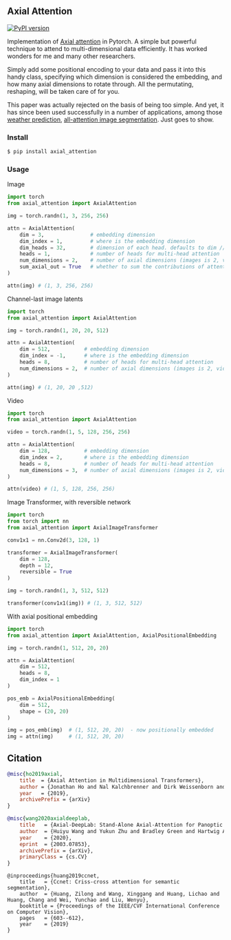 ## Axial Attention

[![PyPI version](https://badge.fury.io/py/axial-attention.svg)](https://badge.fury.io/py/axial-attention)

Implementation of <a href="https://arxiv.org/abs/1912.12180">Axial attention</a> in Pytorch. A simple but powerful technique to attend to multi-dimensional data efficiently. It has worked wonders for me and many other researchers.

Simply add some positional encoding to your data and pass it into this handy class, specifying which dimension is considered the embedding, and how many axial dimensions to rotate through. All the permutating, reshaping, will be taken care of for you.

This paper was actually rejected on the basis of being too simple. And yet, it has since been used successfully in a number of applications, among those <a href="https://ai.googleblog.com/2020/03/a-neural-weather-model-for-eight-hour.html">weather prediction</a>, <a href="https://ai.googleblog.com/2020/08/axial-deeplab-long-range-modeling-in.html"> all-attention image segmentation</a>. Just goes to show.

### Install

```bash
$ pip install axial_attention
```

### Usage

Image

```python
import torch
from axial_attention import AxialAttention

img = torch.randn(1, 3, 256, 256)

attn = AxialAttention(
    dim = 3,               # embedding dimension
    dim_index = 1,         # where is the embedding dimension
    dim_heads = 32,        # dimension of each head. defaults to dim // heads if not supplied
    heads = 1,             # number of heads for multi-head attention
    num_dimensions = 2,    # number of axial dimensions (images is 2, video is 3, or more)
    sum_axial_out = True   # whether to sum the contributions of attention on each axis, or to run the input through them sequentially. defaults to true
)

attn(img) # (1, 3, 256, 256)
```

Channel-last image latents

```python
import torch
from axial_attention import AxialAttention

img = torch.randn(1, 20, 20, 512)

attn = AxialAttention(
    dim = 512,           # embedding dimension
    dim_index = -1,      # where is the embedding dimension
    heads = 8,           # number of heads for multi-head attention
    num_dimensions = 2,  # number of axial dimensions (images is 2, video is 3, or more)
)

attn(img) # (1, 20, 20 ,512)
```

Video

```python
import torch
from axial_attention import AxialAttention

video = torch.randn(1, 5, 128, 256, 256)

attn = AxialAttention(
    dim = 128,           # embedding dimension
    dim_index = 2,       # where is the embedding dimension
    heads = 8,           # number of heads for multi-head attention
    num_dimensions = 3,  # number of axial dimensions (images is 2, video is 3, or more)
)

attn(video) # (1, 5, 128, 256, 256)
```

Image Transformer, with reversible network

```python
import torch
from torch import nn
from axial_attention import AxialImageTransformer

conv1x1 = nn.Conv2d(3, 128, 1)

transformer = AxialImageTransformer(
    dim = 128,
    depth = 12,
    reversible = True
)

img = torch.randn(1, 3, 512, 512)

transformer(conv1x1(img)) # (1, 3, 512, 512)
```

With axial positional embedding

```python
import torch
from axial_attention import AxialAttention, AxialPositionalEmbedding

img = torch.randn(1, 512, 20, 20)

attn = AxialAttention(
    dim = 512,
    heads = 8,
    dim_index = 1
)

pos_emb = AxialPositionalEmbedding(
    dim = 512,
    shape = (20, 20)
)

img = pos_emb(img)  # (1, 512, 20, 20)  - now positionally embedded
img = attn(img)     # (1, 512, 20, 20)
```

## Citation

```bibtex
@misc{ho2019axial,
    title  = {Axial Attention in Multidimensional Transformers},
    author = {Jonathan Ho and Nal Kalchbrenner and Dirk Weissenborn and Tim Salimans},
    year   = {2019},
    archivePrefix = {arXiv}
}
```

```bibtex
@misc{wang2020axialdeeplab,
    title   = {Axial-DeepLab: Stand-Alone Axial-Attention for Panoptic Segmentation},
    author  = {Huiyu Wang and Yukun Zhu and Bradley Green and Hartwig Adam and Alan Yuille and Liang-Chieh Chen},
    year    = {2020},
    eprint  = {2003.07853},
    archivePrefix = {arXiv},
    primaryClass = {cs.CV}
}
```

```bibtx
@inproceedings{huang2019ccnet,
    title   = {Ccnet: Criss-cross attention for semantic segmentation},
    author  = {Huang, Zilong and Wang, Xinggang and Huang, Lichao and Huang, Chang and Wei, Yunchao and Liu, Wenyu},
    booktitle = {Proceedings of the IEEE/CVF International Conference on Computer Vision},
    pages   = {603--612},
    year    = {2019}
}
```
